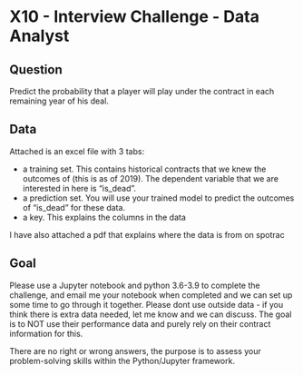 # X10 - Interview Challenge - Data Analyst

## Question

Predict the probability that a player will play under the contract in each remaining year of his deal.

## Data

Attached is an excel file with 3 tabs:
- a training set.  This contains historical contracts that we knew the outcomes of (this is as of 2019).  The dependent variable that we are interested in here is “is_dead”.
- a prediction set.  You will use your trained model to predict the outcomes of “is_dead” for these data.
- a key. This explains the columns in the data

I have also attached a pdf that explains where the data is from on spotrac

## Goal 

Please use a Jupyter notebook and python 3.6-3.9 to complete the challenge, and email me your notebook when completed and we can set up some time to go through it together.
Please dont use outside data - if you think there is extra data needed, let me know and we can discuss.  The goal is to NOT use their performance data and purely rely on their contract information for this.

There are no right or wrong answers, the purpose is to assess your problem-solving skills within the Python/Jupyter framework. 
